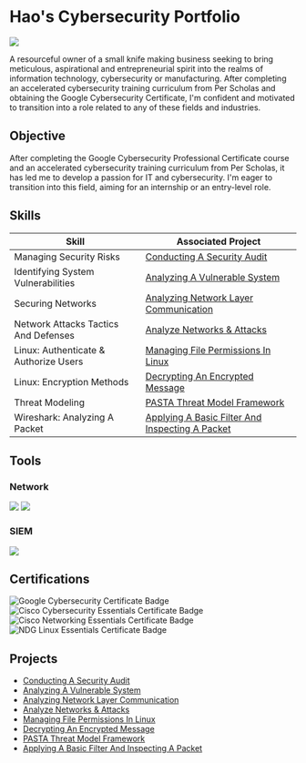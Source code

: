 # Hao's Cybersecurity Portfolio
<a href="https://linkedin.com/in/hao-han-7a7853216"><img src="https://img.shields.io/badge/-LinkedIn-0072b1?&style=for-the-badge&logo=linkedin&logoColor=white" /></a>

A resourceful owner of a small knife making business seeking to bring meticulous, aspirational and entrepreneurial spirit into the realms of information technology, cybersecurity or manufacturing. After completing an accelerated cybersecurity training curriculum from Per Scholas and obtaining the Google Cybersecurity Certificate, I'm confident and motivated to transition into a role related to any of these fields and industries.


## Objective
After completing the Google Cybersecurity Professional Certificate course and an accelerated cybersecurity training curriculum from Per Scholas, it has led me to develop a passion for IT and cybersecurity. I'm eager to transition into this field, aiming for an internship or an entry-level role.

## Skills

| Skill                                         | Associated Project         |
|-----------------------------------------------|----------------------------|
| Managing Security Risks                       | <a href="https://github.com/Edgecension/Conducting-A-Security-Audit/tree/main">Conducting A Security Audit</a>|
| Identifying System Vulnerabilities            | <a href="https://github.com/Edgecension/Analyzing-A-Vulnerable-System/tree/main">Analyzing A Vulnerable System</a>|
| Securing Networks                             | <a href="https://github.com/Edgecension/Analyzing-Network-Layer-Communication/tree/main">Analyzing Network Layer Communication</a>|
| Network Attacks Tactics And Defenses          | <a href="https://github.com/Edgecension/Analyze-Networks-Attacks/tree/main">Analyze Networks & Attacks</a>|
| Linux: Authenticate & Authorize Users         | <a href="https://github.com/Edgecension/Managing-File-Permissions-In-Linux/tree/main">Managing File Permissions In Linux</a>|
| Linux: Encryption Methods                     | <a href="https://github.com/Edgecension/Decrypting-An-Encrypted-Message/tree/main">Decrypting An Encrypted Message</a>|
| Threat Modeling                               | <a href="https://github.com/Edgecension/PASTA-Threat-Model-Framework/tree/main">PASTA Threat Model Framework</a>|
| Wireshark: Analyzing A Packet                 | <a href="https://github.com/Edgecension/Applying-A-Basic-Filter-And-Inspecting-A-Packet/tree/main">Applying A Basic Filter And Inspecting A Packet</a>|



## Tools

### Network
<div>
    <img src="https://img.shields.io/badge/-Wireshark-1679A7?&style=for-the-badge&logo=Wireshark&logoColor=white" />
    <img src="https://img.shields.io/badge/-Suricata-EF3B2D?&style=for-the-badge&logo=Suricata&logoColor=white" />
    
</div>

### SIEM
<div>
    <img src="https://img.shields.io/badge/-Splunk-000000?&style=for-the-badge&logo=Splunk&logoColor=white" />

</div>

## Certifications
<div>
<img src="https://img.shields.io/badge/Google%20Cybersecurity%20Certificate-4285F4?style=for-the-badge&logo=google&logoColor=white" alt="Google Cybersecurity Certificate Badge"/>
<img src="https://img.shields.io/badge/Cisco%20Cybersecurity%20Essentials-1BA0D7?style=for-the-badge&logo=cisco&logoColor=white" alt="Cisco Cybersecurity Essentials Certificate Badge"/>
<img src="https://img.shields.io/badge/Cisco%20Networking%20Essentials-1BA0D7?style=for-the-badge&logo=cisco&logoColor=white" alt="Cisco Networking Essentials Certificate Badge"/>
<img src="https://img.shields.io/badge/NDG%20Linux%20Essentials-333333?style=for-the-badge&logo=linux&logoColor=white" alt="NDG Linux Essentials Certificate Badge"/>

</div>

## Projects
- <a href="https://github.com/Edgecension/Conducting-A-Security-Audit/tree/main">Conducting A Security Audit</a>
- <a href="https://github.com/Edgecension/Analyzing-A-Vulnerable-System/tree/main">Analyzing A Vulnerable System</a>
- <a href="https://github.com/Edgecension/Analyzing-Network-Layer-Communication/tree/main">Analyzing Network Layer Communication</a>
- <a href="https://github.com/Edgecension/Analyze-Networks-Attacks/tree/main">Analyze Networks & Attacks</a>
- <a href="https://github.com/Edgecension/Managing-File-Permissions-In-Linux/tree/main">Managing File Permissions In Linux</a>
- <a href="https://github.com/Edgecension/Decrypting-An-Encrypted-Message/tree/main">Decrypting An Encrypted Message</a>
- <a href="https://github.com/Edgecension/PASTA-Threat-Model-Framework/tree/main">PASTA Threat Model Framework</a>
- <a href="https://github.com/Edgecension/Applying-A-Basic-Filter-And-Inspecting-A-Packet/tree/main">Applying A Basic Filter And Inspecting A Packet</a>
